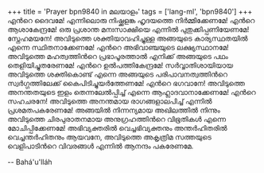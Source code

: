 +++
title = 'Prayer bpn9840 in മലയാളം'
tags = ['lang-ml', 'bpn9840']
+++
എന്‍റെ ദൈവമേ! എന്നിലൊരു നിഷ്ക്കളങ്ക ഹൃദയത്തെ നിര്‍മ്മിക്കേണമേ! എന്‍റെ ആശാകേന്ദ്രമേ! ഒരു പ്രശാന്ത മനഃസാക്ഷിയെ എന്നില്‍ പുതുക്കിപ്പണിയേണമേ! സ്നേഹമയനേ! അവിടുത്തെ ശക്തിയാവഹിച്ചുള്ള അങ്ങയുടെ കാര്യസ്ഥതയില്‍ എന്നെ സ്ഥിതനാക്കേണമേ! എന്‍റെ അഭിവാഞ്ചയുടെ ലക്ഷ്യസ്ഥാനമേ! അവിടുത്തെ മഹത്വത്തിന്‍റെ പ്രഭാപൂരത്താല്‍ എനിക്ക് അങ്ങയുടെ പഥം തെളിയിച്ചുതരേണമേ! എന്‍റെ ഉല്‍പത്തികേന്ദ്രമേ! സര്‍വ്വാതിശായിയായ അവിടുത്തെ ശക്തികൊണ്ട് എന്നെ അങ്ങയുടെ പരിപാവനത്വത്തിന്‍റെ സ്വര്‍ഗ്ഗത്തിലേക്ക് കൈപിടിച്ചുയര്‍ത്തേണമേ! എന്‍റെ ഭഗവാനേ! അവിടുത്തെ അനന്തതയുടെ ഇളം തെന്നലേല്‍പ്പിച്ച് എന്നെ ആഹ്ലാദവാനാക്കേണമേ! എന്‍റെ സഹചരനേ! അവിടുത്തെ അനന്തമായ രാഗങ്ങളാലപിച്ച് എന്നില്‍ പ്രശമതപകരേണമേ! അങ്ങയില്‍ നിന്നന്യമായ അഖിലത്തില്‍ നിന്നും അവിടുത്തെ ചിരപുരാതനമായ അനുഗ്രഹത്തിന്‍റെ വിഭൂതികള്‍ എന്നെ മോചിപ്പിക്കേണമേ! അഭിവ്യക്തരില്‍ വെച്ചഭിവ്യക്തനും അന്തര്‍ഹിതരില്‍ വെച്ചന്തര്‍ഹിതനും ആയവനേ, അവിടുത്തെ അകൃത്രിമ സത്തയുടെ വെളിപാടിന്‍റെ വിവരങ്ങള്‍ എന്നില്‍ ആനന്ദം പകരേണമേ.

-- Bahá'u'lláh
